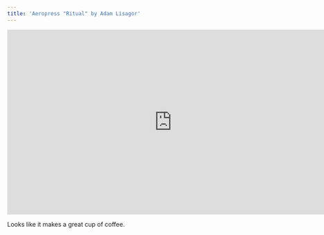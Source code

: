 ```yaml
---
title: 'Aeropress "Ritual" by Adam Lisagor'
---
```

<p><iframe src="http://player.vimeo.com/video/40980282?title=0&amp;byline=0&amp;portrait=0&amp;color=ffffff" width="760" height="428" frameborder="0" webkitAllowFullScreen mozallowfullscreen allowFullScreen></iframe></p>
<p>Looks like it makes a great cup of coffee.</p>
